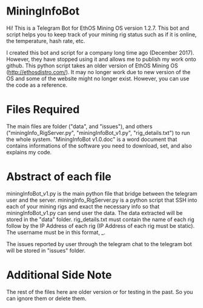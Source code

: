 # MiningInfoBot

Hi! This is a Telegram Bot for EthOS Mining OS version 1.2.7. This bot and script helps you to keep track of your mining rig status such as if it is online, the temperature, hash rate, etc. 

I created this bot and script for a company long time ago (December 2017). However, they have stopped using it and allows me to publish my work onto github. This python script takes an older version of EthOS Mining OS (http://ethosdistro.com/). It may no longer work due to new version of the OS and some of the website might no longer exist. However, you can use the code as a reference.

# Files Required

The main files are folder ("data", and "issues"), and others ("miningInfo_RigServer.py", "miningInfoBot_v1.py", "rig_details.txt") to run the whole system. "MiningInfoBot v1.0.doc" is a word document that contains informations of the software you need to download, set, and also explains my code.

# Abstract of each file

miningInfoBot_v1.py is the main python file that bridge between the telegram user and the server.
miningInfo_RigServer.py is a python script that SSH into each of your mining rigs and exact the necessary info so that miningInfoBot_v1.py can send user the data. The data extracted will be stored in the "data" folder. 
rig_details.txt must contain the name of each rig follow by the IP Address of each rig (IP Address of each rig must be static). The username must be in this format, <Name>_<IncrementingNumberFrom1><Space><IPaddress>.

The issues reported by user through the telegram chat to the telegram bot will be stored in "issues" folder.


# Additional Side Note

The rest of the files here are older version or for testing in the past. So you can ignore them or delete them.
